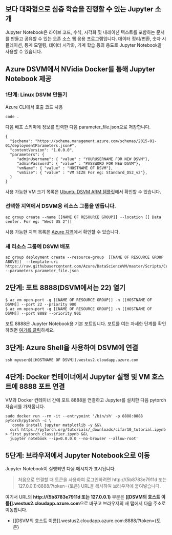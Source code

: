 ## <a name="introduction-to-jupyter-for-more-interactive-deep-learning"></a>보다 대화형으로 심층 학습을 진행할 수 있는 Jupyter 소개 

Jupyter Notebook은 라이브 코드, 수식, 시각화 및 내레이션 텍스트를 포함하는 문서를 만들고 공유할 수 있는 오픈 소스 웹 응용 프로그램입니다. 데이터 정리/변환, 숫자 시뮬레이션, 통계 모델링, 데이터 시각화, 기계 학습 등의 용도로 Jupyter Notebook을 사용할 수 있습니다.

## <a name="serving-jupyter-notebooks-with-nvidia-docker-on-an-azure-dsvm"></a>Azure DSVM에서 NVidia Docker를 통해 Jupyter Notebook 제공

### <a name="step-1-create-a-linux-dsvm"></a>1단계: Linux DSVM 만들기

Azure CLI에서 호출 코드 사용

```
code .
```

다음 배포 스키마에 정보를 입력한 다음 parameter_file.json으로 저장합니다.

``` 
{ 
  "$schema": "https://schema.management.azure.com/schemas/2015-01-01/deploymentParameters.json#",
  "contentVersion": "1.0.0.0",
  "parameters": {
     "adminUsername": { "value" : "YOURUSERNAME FOR NEW DSVM"},
     "adminPassword": { "value" : "PASSWORD FOR NEW DSVM"},
     "vmName": { "value" : "HOSTNAME OF DSVM"},
     "vmSize": { "value" : "VM SIZE For eg: Standard_DS2_v2"},
  }
}
```

사용 가능한 VM 크기 목록은 [Ubuntu DSVM ARM 템플릿](https://azure.microsoft.com/global-infrastructure/services/?WT.mc_id=blog-learning-abornst)에서 확인할 수 있습니다.


### <a name="create-a-resource-group-for-your-dsvm-in-a-region-of-your-choice"></a>선택한 지역에서 DSVM용 리소스 그룹을 만듭니다.
```
az group create --name [[NAME OF RESOURCE GROUP]] --location [[ Data center. For eg: "West US 2"]]
```

사용 가능한 지역 목록은 [Azure 지역](https://github.com/Azure/DataScienceVM/blob/master/Scripts/CreateDSVM/Ubuntu/azuredeploy.json)에서 확인할 수 있습니다.

### <a name="deploy-your-dsvm-to-your-new-resource-group"></a>새 리소스 그룹에 DSVM 배포

```
az group deployment create --resource-group  [[NAME OF RESOURCE GROUP ABOVE]]  --template-uri https://raw.githubusercontent.com/Azure/DataScienceVM/master/Scripts/CreateDSVM/Ubuntu/azuredeploy.json --parameters parameter_file.json
```

## <a name="step-2-open-the-port-8888-22-on-the-dsvm"></a>2단계: 포트 8888(DSVM에서는 22) 열기 

```
$ az vm open-port -g [[NAME OF RESOURCE GROUP]] -n [[HOSTNAME OF DSVM]] --port 22 --priority 900
$ az vm open-port -g [[NAME OF RESOURCE GROUP]] -n [[HOSTNAME OF DSVM]] --port 8888 --priority 901
```

포트 8888은 Jupyter Notebook용 기본 포트입니다. 포트를 여는 자세한 단계를 확인하려면 [여기를 클릭](https://docs.microsoft.com/azure/virtual-machines/windows/nsg-quickstart-portal?WT.mc_id=blog-medium-abornst)하세요.
 
## <a name="step-3-connect-to-the-dsvm-with-the-azure-shell"></a>3단계: Azure Shell을 사용하여 DSVM에 연결 
 
``` 
ssh myuser@[[HOSTNAME OF DSVM]].westus2.cloudapp.azure.com 
``` 

## <a name="step-4-run-jupyter-in-docker-container--link-8888-port-to-the-vm-host"></a>4단계: Docker 컨테이너에서 Jupyter 실행 및 VM 호스트에 8888 포트 연결 

VM과 Docker 컨테이너 간에 포트 8888을 연결하고 Jupyter를 설치한 다음 pytorch 자습서를 가져옵니다.  

```  
sudo docker run --rm -it --entrypoint '/bin/sh' -p 8888:8888 pytorch/pytorch -c \
  'conda install jupyter matplotlib -y &&\
  curl https://pytorch.org/tutorials/_downloads/cifar10_tutorial.ipynb > first_pytorch_classifier.ipynb &&\
  jupyter notebook --ip=0.0.0.0 --no-browser --allow-root'
``` 

## <a name="step-5-navigate-to-the-jupyter-notebook-in-the-browser"></a>5단계: 브라우저에서 Jupyter Notebook으로 이동 

Jupyter Notebook이 실행되면 다음 메시지가 표시됩니다. 

> 처음으로 연결할 때 토큰을 사용하여 로그인하려면 http://(5b8783e7911d 또는 127.0.0.1):8888/?token={토큰} URL을 복사하여 브라우저에 붙여넣습니다.

여기서 URL의 **http://(5b8783e7911d 또는 127.0.0.1)** 부분은 **[[DSVM의 호스트 이름]].westus2.cloudapp.azure.com**으로 바꾸고 브라우저의 새 탭에서 다음 주소로 이동합니다.
- [[DSVM의 호스트 이름]].westus2.cloudapp.azure.com:8888/?token={토큰}
